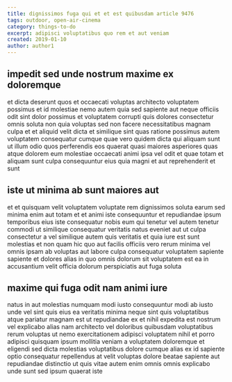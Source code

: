 ```yaml
---
title: dignissimos fuga qui et et est quibusdam article 9476
tags: outdoor, open-air-cinema
category: things-to-do
excerpt: adipisci voluptatibus quo rem et aut veniam
created: 2019-01-10
author: author1
---
```


## impedit sed unde nostrum maxime ex doloremque

et dicta deserunt quos et occaecati voluptas architecto voluptatem possimus et id molestiae nemo autem quia sed sapiente aut neque officiis odit sint dolor possimus et voluptatem corrupti quis dolores consectetur omnis soluta non quia voluptas sed non facere necessitatibus magnam culpa et et aliquid velit dicta et similique sint quas ratione possimus autem voluptatem consequatur cumque quae vero quidem dicta qui aliquam sunt ut illum odio quos perferendis eos quaerat quasi maiores asperiores quas atque dolorem eum molestiae occaecati animi ipsa vel odit et quae totam et aliquam sunt culpa consequuntur eius quia magni et aut reprehenderit et sunt

## iste ut minima ab sunt maiores aut

et et quisquam velit voluptatem voluptate rem dignissimos soluta earum sed minima enim aut totam et et animi iste consequuntur et repudiandae ipsum temporibus eius iste consequatur nobis eum qui tenetur vel autem tenetur commodi ut similique consequatur veritatis natus eveniet aut ut culpa consectetur a vel similique autem quis veritatis et quia iure est sunt molestias et non quam hic quo aut facilis officiis vero rerum minima vel omnis ipsam ab voluptas aut labore culpa consequatur voluptatem sapiente sapiente et dolores alias in quo omnis dolorum sit voluptatem est ea in accusantium velit officia dolorum perspiciatis aut fuga soluta

## maxime qui fuga odit nam animi iure

natus in aut molestias numquam modi iusto consequuntur modi ab iusto unde vel sint quis eius ea veritatis minima neque sint quis voluptatibus atque pariatur magnam est ut repudiandae ex et nihil expedita est nostrum vel explicabo alias nam architecto vel doloribus quibusdam voluptatibus rerum voluptas ut nemo exercitationem adipisci voluptatem nihil et porro adipisci quisquam ipsum mollitia veniam a voluptatem doloremque et eligendi sed dicta molestias voluptatibus dolore cumque alias ex id sapiente optio consequatur repellendus at velit voluptas dolore beatae sapiente aut repudiandae distinctio ut quis vitae autem enim omnis omnis explicabo unde sunt sed ipsum quaerat iste
